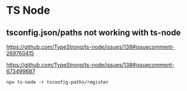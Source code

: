 # TS Node

## tsconfig.json/paths not working with ts-node

https://github.com/TypeStrong/ts-node/issues/138#issuecomment-269760415

https://github.com/TypeStrong/ts-node/issues/138#issuecomment-673499687

`npx ts-node -r tsconfig-paths/register`
